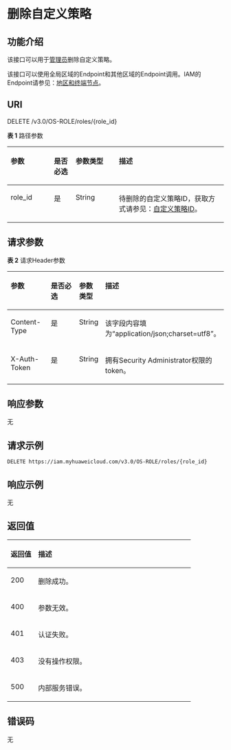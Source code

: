 # 删除自定义策略<a name="iam_02_0015"></a>

## 功能介绍<a name="zh-cn_topic_0222037462_section8253854104110"></a>

该接口可以用于[管理员](https://support.huaweicloud.com/usermanual-iam/zh-cn_topic_0079496985.html)删除自定义策略。

该接口可以使用全局区域的Endpoint和其他区域的Endpoint调用。IAM的Endpoint请参见：[地区和终端节点](https://developer.huaweicloud.com/endpoint?IAM)。

## URI<a name="zh-cn_topic_0222037462_section5256155417415"></a>

DELETE /v3.0/OS-ROLE/roles/\{role\_id\}

**表 1**  路径参数

<a name="zh-cn_topic_0222037462_table9258125412417"></a>
<table><thead align="left"><tr id="zh-cn_topic_0222037462_row16257154134115"><th class="cellrowborder" valign="top" width="20%" id="mcps1.2.5.1.1"><p id="zh-cn_topic_0222037462_p22581654114120"><a name="zh-cn_topic_0222037462_p22581654114120"></a><a name="zh-cn_topic_0222037462_p22581654114120"></a>参数</p>
</th>
<th class="cellrowborder" valign="top" width="10%" id="mcps1.2.5.1.2"><p id="zh-cn_topic_0222037462_p125945418419"><a name="zh-cn_topic_0222037462_p125945418419"></a><a name="zh-cn_topic_0222037462_p125945418419"></a>是否必选</p>
</th>
<th class="cellrowborder" valign="top" width="20%" id="mcps1.2.5.1.3"><p id="zh-cn_topic_0222037462_p122601854184118"><a name="zh-cn_topic_0222037462_p122601854184118"></a><a name="zh-cn_topic_0222037462_p122601854184118"></a>参数类型</p>
</th>
<th class="cellrowborder" valign="top" width="50%" id="mcps1.2.5.1.4"><p id="zh-cn_topic_0222037462_p19261175417410"><a name="zh-cn_topic_0222037462_p19261175417410"></a><a name="zh-cn_topic_0222037462_p19261175417410"></a>描述</p>
</th>
</tr>
</thead>
<tbody><tr id="zh-cn_topic_0222037462_row13257654104111"><td class="cellrowborder" valign="top" width="20%" headers="mcps1.2.5.1.1 "><p id="zh-cn_topic_0222037462_p7261165418417"><a name="zh-cn_topic_0222037462_p7261165418417"></a><a name="zh-cn_topic_0222037462_p7261165418417"></a>role_id</p>
</td>
<td class="cellrowborder" valign="top" width="10%" headers="mcps1.2.5.1.2 "><p id="zh-cn_topic_0222037462_p1262205419416"><a name="zh-cn_topic_0222037462_p1262205419416"></a><a name="zh-cn_topic_0222037462_p1262205419416"></a>是</p>
</td>
<td class="cellrowborder" valign="top" width="20%" headers="mcps1.2.5.1.3 "><p id="zh-cn_topic_0222037462_p426316548410"><a name="zh-cn_topic_0222037462_p426316548410"></a><a name="zh-cn_topic_0222037462_p426316548410"></a>String</p>
</td>
<td class="cellrowborder" valign="top" width="50%" headers="mcps1.2.5.1.4 "><p id="zh-cn_topic_0222037462_p162645546416"><a name="zh-cn_topic_0222037462_p162645546416"></a><a name="zh-cn_topic_0222037462_p162645546416"></a>待删除的自定义策略ID，获取方式请参见：<a href="查询自定义策略列表.md">自定义策略ID</a>。</p>
</td>
</tr>
</tbody>
</table>

## 请求参数<a name="zh-cn_topic_0222037462_section426415415414"></a>

**表 2**  请求Header参数

<a name="zh-cn_topic_0222037462_HeaderParameter"></a>
<table><thead align="left"><tr id="zh-cn_topic_0222037462_row426595420415"><th class="cellrowborder" valign="top" width="20%" id="mcps1.2.5.1.1"><p id="zh-cn_topic_0222037462_p6267454144115"><a name="zh-cn_topic_0222037462_p6267454144115"></a><a name="zh-cn_topic_0222037462_p6267454144115"></a>参数</p>
</th>
<th class="cellrowborder" valign="top" width="20%" id="mcps1.2.5.1.2"><p id="zh-cn_topic_0222037462_p2026715414418"><a name="zh-cn_topic_0222037462_p2026715414418"></a><a name="zh-cn_topic_0222037462_p2026715414418"></a>是否必选</p>
</th>
<th class="cellrowborder" valign="top" width="10%" id="mcps1.2.5.1.3"><p id="zh-cn_topic_0222037462_p1268154164117"><a name="zh-cn_topic_0222037462_p1268154164117"></a><a name="zh-cn_topic_0222037462_p1268154164117"></a>参数类型</p>
</th>
<th class="cellrowborder" valign="top" width="50%" id="mcps1.2.5.1.4"><p id="zh-cn_topic_0222037462_p12269754154111"><a name="zh-cn_topic_0222037462_p12269754154111"></a><a name="zh-cn_topic_0222037462_p12269754154111"></a>描述</p>
</th>
</tr>
</thead>
<tbody><tr id="zh-cn_topic_0222037462_row1265105417412"><td class="cellrowborder" valign="top" width="20%" headers="mcps1.2.5.1.1 "><p id="zh-cn_topic_0222037462_p127045413414"><a name="zh-cn_topic_0222037462_p127045413414"></a><a name="zh-cn_topic_0222037462_p127045413414"></a>Content-Type</p>
</td>
<td class="cellrowborder" valign="top" width="20%" headers="mcps1.2.5.1.2 "><p id="zh-cn_topic_0222037462_p17271165419416"><a name="zh-cn_topic_0222037462_p17271165419416"></a><a name="zh-cn_topic_0222037462_p17271165419416"></a>是</p>
</td>
<td class="cellrowborder" valign="top" width="10%" headers="mcps1.2.5.1.3 "><p id="zh-cn_topic_0222037462_p4271354114115"><a name="zh-cn_topic_0222037462_p4271354114115"></a><a name="zh-cn_topic_0222037462_p4271354114115"></a>String</p>
</td>
<td class="cellrowborder" valign="top" width="50%" headers="mcps1.2.5.1.4 "><p id="zh-cn_topic_0222037462_p2272145415413"><a name="zh-cn_topic_0222037462_p2272145415413"></a><a name="zh-cn_topic_0222037462_p2272145415413"></a>该字段内容填为“application/json;charset=utf8”。</p>
</td>
</tr>
<tr id="zh-cn_topic_0222037462_row7265454194118"><td class="cellrowborder" valign="top" width="20%" headers="mcps1.2.5.1.1 "><p id="zh-cn_topic_0222037462_p127355494119"><a name="zh-cn_topic_0222037462_p127355494119"></a><a name="zh-cn_topic_0222037462_p127355494119"></a>X-Auth-Token</p>
</td>
<td class="cellrowborder" valign="top" width="20%" headers="mcps1.2.5.1.2 "><p id="zh-cn_topic_0222037462_p1273145404110"><a name="zh-cn_topic_0222037462_p1273145404110"></a><a name="zh-cn_topic_0222037462_p1273145404110"></a>是</p>
</td>
<td class="cellrowborder" valign="top" width="10%" headers="mcps1.2.5.1.3 "><p id="zh-cn_topic_0222037462_p5274254104118"><a name="zh-cn_topic_0222037462_p5274254104118"></a><a name="zh-cn_topic_0222037462_p5274254104118"></a>String</p>
</td>
<td class="cellrowborder" valign="top" width="50%" headers="mcps1.2.5.1.4 "><p id="zh-cn_topic_0222037462_p1527515474114"><a name="zh-cn_topic_0222037462_p1527515474114"></a><a name="zh-cn_topic_0222037462_p1527515474114"></a>拥有Security Administrator权限的token。</p>
</td>
</tr>
</tbody>
</table>

## 响应参数<a name="zh-cn_topic_0222037462_section1027513548416"></a>

无

## 请求示例<a name="zh-cn_topic_0222037462_section10277175484115"></a>

```
DELETE https://iam.myhuaweicloud.com/v3.0/OS-ROLE/roles/{role_id}
```

## 响应示例<a name="zh-cn_topic_0222037462_section1027995464118"></a>

无

## 返回值<a name="zh-cn_topic_0222037462_section1428111548414"></a>

<a name="zh-cn_topic_0222037462_table287"></a>
<table><thead align="left"><tr id="zh-cn_topic_0222037462_row10282175413413"><th class="cellrowborder" valign="top" width="15%" id="mcps1.1.3.1.1"><p id="zh-cn_topic_0222037462_p1428435415418"><a name="zh-cn_topic_0222037462_p1428435415418"></a><a name="zh-cn_topic_0222037462_p1428435415418"></a>返回值</p>
</th>
<th class="cellrowborder" valign="top" width="85%" id="mcps1.1.3.1.2"><p id="zh-cn_topic_0222037462_p22848541410"><a name="zh-cn_topic_0222037462_p22848541410"></a><a name="zh-cn_topic_0222037462_p22848541410"></a>描述</p>
</th>
</tr>
</thead>
<tbody><tr id="zh-cn_topic_0222037462_row17283135454116"><td class="cellrowborder" valign="top" width="15%" headers="mcps1.1.3.1.1 "><p id="zh-cn_topic_0222037462_p172856544418"><a name="zh-cn_topic_0222037462_p172856544418"></a><a name="zh-cn_topic_0222037462_p172856544418"></a>200</p>
</td>
<td class="cellrowborder" valign="top" width="85%" headers="mcps1.1.3.1.2 "><p id="zh-cn_topic_0222037462_p828625424113"><a name="zh-cn_topic_0222037462_p828625424113"></a><a name="zh-cn_topic_0222037462_p828625424113"></a>删除成功。</p>
</td>
</tr>
<tr id="zh-cn_topic_0222037462_row7283175454111"><td class="cellrowborder" valign="top" width="15%" headers="mcps1.1.3.1.1 "><p id="zh-cn_topic_0222037462_p12286115412413"><a name="zh-cn_topic_0222037462_p12286115412413"></a><a name="zh-cn_topic_0222037462_p12286115412413"></a>400</p>
</td>
<td class="cellrowborder" valign="top" width="85%" headers="mcps1.1.3.1.2 "><p id="zh-cn_topic_0222037462_p2287454104117"><a name="zh-cn_topic_0222037462_p2287454104117"></a><a name="zh-cn_topic_0222037462_p2287454104117"></a>参数无效。</p>
</td>
</tr>
<tr id="zh-cn_topic_0222037462_row132833546415"><td class="cellrowborder" valign="top" width="15%" headers="mcps1.1.3.1.1 "><p id="zh-cn_topic_0222037462_p1128815494115"><a name="zh-cn_topic_0222037462_p1128815494115"></a><a name="zh-cn_topic_0222037462_p1128815494115"></a>401</p>
</td>
<td class="cellrowborder" valign="top" width="85%" headers="mcps1.1.3.1.2 "><p id="zh-cn_topic_0222037462_p162888543412"><a name="zh-cn_topic_0222037462_p162888543412"></a><a name="zh-cn_topic_0222037462_p162888543412"></a>认证失败。</p>
</td>
</tr>
<tr id="zh-cn_topic_0222037462_row1928316544412"><td class="cellrowborder" valign="top" width="15%" headers="mcps1.1.3.1.1 "><p id="zh-cn_topic_0222037462_p11289165410416"><a name="zh-cn_topic_0222037462_p11289165410416"></a><a name="zh-cn_topic_0222037462_p11289165410416"></a>403</p>
</td>
<td class="cellrowborder" valign="top" width="85%" headers="mcps1.1.3.1.2 "><p id="zh-cn_topic_0222037462_p15290135494119"><a name="zh-cn_topic_0222037462_p15290135494119"></a><a name="zh-cn_topic_0222037462_p15290135494119"></a>没有操作权限。</p>
</td>
</tr>
<tr id="zh-cn_topic_0222037462_row1728310542410"><td class="cellrowborder" valign="top" width="15%" headers="mcps1.1.3.1.1 "><p id="zh-cn_topic_0222037462_p1529019542411"><a name="zh-cn_topic_0222037462_p1529019542411"></a><a name="zh-cn_topic_0222037462_p1529019542411"></a>500</p>
</td>
<td class="cellrowborder" valign="top" width="85%" headers="mcps1.1.3.1.2 "><p id="zh-cn_topic_0222037462_p1329155474114"><a name="zh-cn_topic_0222037462_p1329155474114"></a><a name="zh-cn_topic_0222037462_p1329155474114"></a>内部服务错误。</p>
</td>
</tr>
</tbody>
</table>

## 错误码<a name="zh-cn_topic_0222037462_section829219543416"></a>

无

